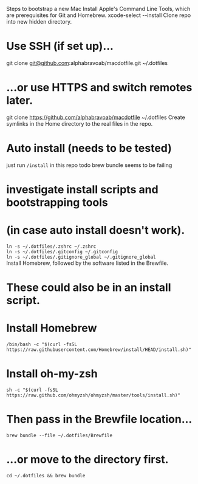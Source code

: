Steps to bootstrap a new Mac
Install Apple's Command Line Tools, which are prerequisites for Git and Homebrew.
xcode-select --install
Clone repo into new hidden directory.
# Use SSH (if set up)...
git clone git@github.com:alphabravoab/macdotfile.git ~/.dotfiles

# ...or use HTTPS and switch remotes later.
git clone https://github.com/alphabravoab/macdotfile ~/.dotfiles
Create symlinks in the Home directory to the real files in the repo.
# Auto install (needs to be tested)
just run ```/install``` in this repo todo brew bundle seems to be failing

# investigate install scripts and bootstrapping tools 
# (in case auto install doesn't work).

`ln -s ~/.dotfiles/.zshrc ~/.zshrc` \
`ln -s ~/.dotfiles/.gitconfig ~/.gitconfig` \
`ln -s ~/.dotfiles/.gitignore_global ~/.gitignore_global`\
Install Homebrew, followed by the software listed in the Brewfile.
# These could also be in an install script.

# Install Homebrew
`/bin/bash -c "$(curl -fsSL https://raw.githubusercontent.com/Homebrew/install/HEAD/install.sh)"`

# Install oh-my-zsh
`sh -c "$(curl -fsSL https://raw.github.com/ohmyzsh/ohmyzsh/master/tools/install.sh)"`

# Then pass in the Brewfile location...
`brew bundle --file ~/.dotfiles/Brewfile`

# ...or move to the directory first.
`cd ~/.dotfiles && brew bundle`